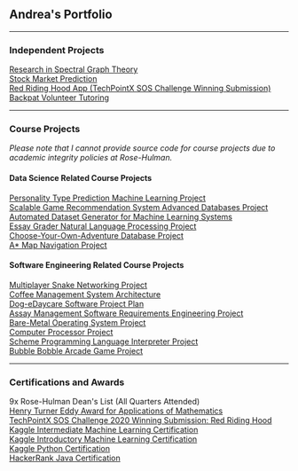 ## Andrea's Portfolio

---

### Independent Projects

[Research in Spectral Graph Theory](/project-pages/spectral_graph_theory) <br>
[Stock Market Prediction](/project-pages/stock_market_prediction) <br>
[Red Riding Hood App (TechPointX SOS Challenge Winning Submission)](/project-pages/red_riding_hood) <br>
[Backpat Volunteer Tutoring](/project-pages/backpat) <br>

---

### Course Projects
*Please note that I cannot provide source code for course projects due to academic integrity policies at Rose-Hulman.*

#### Data Science Related Course Projects
[Personality Type Prediction Machine Learning Project](/project-pages/personality_prediction) <br>
[Scalable Game Recommendation System Advanced Databases Project](/project-pages/game_recommendations) <br>
[Automated Dataset Generator for Machine Learning Systems](/project-pages/dataset_generator) <br>
[Essay Grader Natural Language Processing Project](/project-pages/essay_grader) <br>
[Choose-Your-Own-Adventure Database Project](/project-pages/cyoa_database) <br>
[A* Map Navigation Project](/project-pages/map_nav) <br>

#### Software Engineering Related Course Projects
[Multiplayer Snake Networking Project](/project-pages/multiplayer_snake) <br>
[Coffee Management System Architecture](/project-pages/coffee_management) <br>
[Dog-eDaycare Software Project Plan](/project-pages/dog-e-daycare_project_plan) <br>
[Assay Management Software Requirements Engineering Project](/project-pages/assay_management_requirements) <br>
[Bare-Metal Operating System Project](/project-pages/baremetal_os) <br>
[Computer Processor Project](/project-pages/computer_processor) <br>
[Scheme Programming Language Interpreter Project](/project-pages/scheme_interpreter) <br>
[Bubble Bobble Arcade Game Project](/project-pages/bubble_bobble) <br>

---

### Certifications and Awards
9x Rose-Hulman Dean's List (All Quarters Attended)<br>
[Henry Turner Eddy Award for Applications of Mathematics](https://www.linkedin.com/feed/update/urn:li:activity:6800106991168696320/) <br>
[TechPointX SOS Challenge 2020 Winning Submission: Red Riding Hood](https://devpost.com/software/red-riding-hood-2i47k3) <br>
[Kaggle Intermediate Machine Learning Certification](https://www.kaggle.com/learn/certification/andreawynn/intermediate-machine-learning) <br>
[Kaggle Introductory Machine Learning Certification](https://www.kaggle.com/learn/certification/andreawynn/intro-to-machine-learning) <br>
[Kaggle Python Certification](https://www.kaggle.com/learn/certification/andreawynn/python) <br>
[HackerRank Java Certification](https://www.hackerrank.com/certificates/8e67b1460247) <br>


